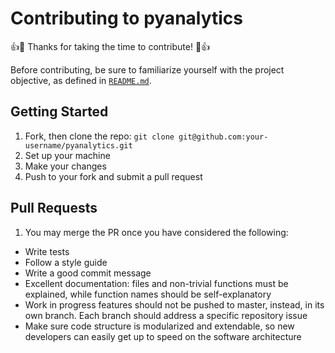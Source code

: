 # Contributing to pyanalytics

:+1::tada: Thanks for taking the time to contribute! :tada::+1:

Before contributing, be sure to familiarize yourself with the project objective, as defined in [`README.md`](README.md).

## Getting Started

1. Fork, then clone the repo: `git clone git@github.com:your-username/pyanalytics.git`
2. Set up your machine
3. Make your changes
4. Push to your fork and submit a pull request

## Pull Requests

1. You may merge the PR once you have considered the following:
* Write tests
* Follow a style guide
* Write a good commit message
* Excellent documentation: files and non-trivial functions must be explained, while function names should be self-explanatory
* Work in progress features should not be pushed to master, instead, in its own branch. Each branch should address a specific repository issue
* Make sure code structure is modularized and extendable, so new developers can easily get up to speed on the software architecture
